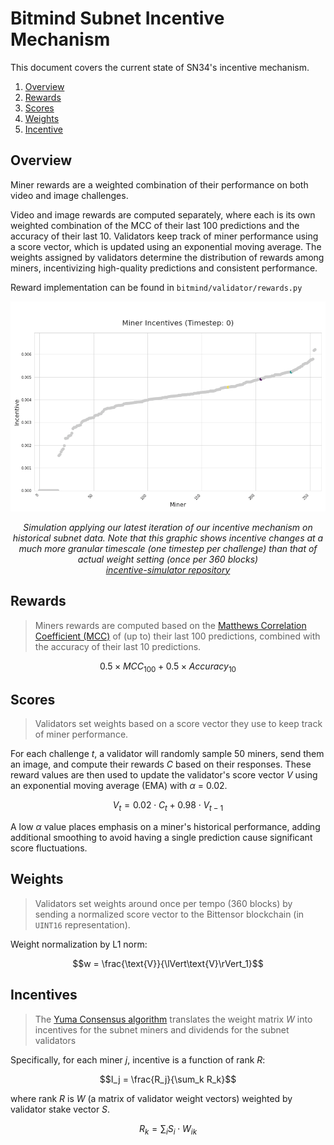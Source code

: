 # Bitmind Subnet Incentive Mechanism

This document covers the current state of SN34's incentive mechanism. 
1. [Overview](#overview)
2. [Rewards](#rewards)
3. [Scores](#scores)
4. [Weights](#weights)
5. [Incentive](#incentives)

## Overview

Miner rewards are a weighted combination of their performance on both video and image challenges.

Video and image rewards are computed separately, where each is its own weighted combination of the MCC of their last 100 predictions and the accuracy of their last 10. Validators keep track of miner performance using a score vector, which is updated using an exponential moving average. The weights assigned by validators determine the distribution of rewards among miners, incentivizing high-quality predictions and consistent performance.

Reward implementation can be found in `bitmind/validator/rewards.py`

<p align="center">
  <img src="../static/incentive.gif" alt="Incentive Mechanism">
</p>
<p align="center"><em>Simulation applying our latest iteration of our incentive mechanism on historical subnet data. Note that this graphic shows incentive changes at a much more granular timescale (one timestep per challenge) than that of actual weight setting (once per 360 blocks)<br><a href=https://github.com/BitMind-AI/incentive-simulator>incentive-simulator repository</a>
</em></p>



## Rewards

> Miners rewards are computed based on the [Matthews Correlation Coefficient (MCC)](https://en.wikipedia.org/wiki/Phi_coefficient) of (up to) their last 100 predictions, combined with the accuracy of their last 10 predictions. 

$$ 
0.5 \times MCC_{100} + 0.5 \times Accuracy_{10} 
$$


## Scores

>Validators set weights based on a score vector they use to keep track of miner performance. 

For each challenge *t*, a validator will randomly sample 50 miners, send them an image, and compute their rewards *C* based on their responses. These reward values are then used to update the validator's score vector *V* using an exponential moving average (EMA) with *&alpha;* = 0.02. 

$$
V_t = 0.02 \cdot C_t + 0.98 \cdot V_{t-1}
$$

A low *&alpha;* value places emphasis on a miner's historical performance, adding additional smoothing to avoid having a single prediction cause significant score fluctuations.


## Weights

> Validators set weights around once per tempo (360 blocks) by sending a normalized score vector to the Bittensor blockchain (in `UINT16` representation).

Weight normalization by L1 norm:

$$w = \frac{\text{V}}{\lVert\text{V}\rVert_1}$$


## Incentives
> The [Yuma Consensus algorithm](https://docs.bittensor.com/yuma-consensus) translates the weight matrix *W* into incentives for the subnet miners and dividends for the subnet validators

Specifically, for each miner *j*, incentive is a function of rank *R*:

$$I_j = \frac{R_j}{\sum_k R_k}$$

where rank *R* is *W* (a matrix of validator weight vectors) weighted by validator stake vector *S*. 

$$R_k = \sum_i S_i \cdot W_{ik}$$




